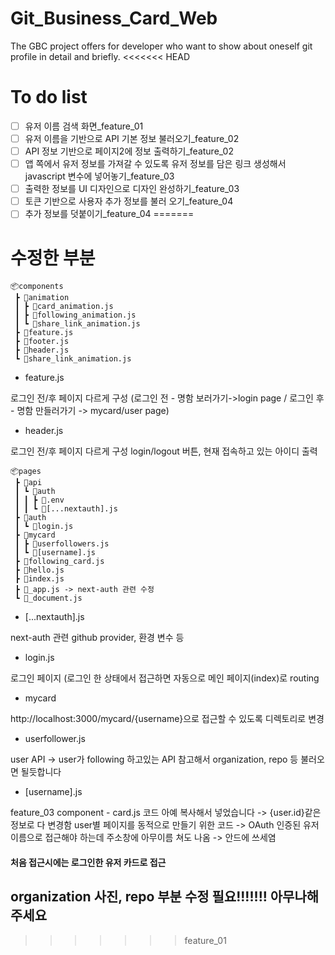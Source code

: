 # Git_Business_Card_Web
The GBC project offers for developer who want to show about oneself git profile in detail and briefly.
<<<<<<< HEAD
# To do list
- [ ] 유저 이름 검색 화면_feature_01
- [ ] 유저 이름을 기반으로 API 기본 정보 불러오기_feature_02
- [ ] API 정보 기반으로 페이지2에 정보 출력하기_feature_02
- [ ] 앱 쪽에서 유저 정보를 가져갈 수 있도록 유저 정보를 담은 링크 생성해서 javascript 변수에 넣어놓기_feature_03
- [ ] 출력한 정보를 UI 디자인으로 디자인 완성하기_feature_03
- [ ] 토큰 기반으로 사용자 추가 정보를 불러 오기_feature_04
- [ ] 추가 정보를 덧붙이기_feature_04
=======

# 수정한 부분
```
📦components
 ┣ 📂animation
 ┃ ┣ 📜card_animation.js
 ┃ ┣ 📜following_animation.js
 ┃ ┗ 📜share_link_animation.js
 ┣ 📜feature.js 
 ┣ 📜footer.js
 ┣ 📜header.js
 ┗ 📜share_link_animation.js
```
- feature.js

로그인 전/후 페이지 다르게 구성 (로그인 전 - 명함 보러가기->login page / 로그인 후 - 명함 만들러가기 -> mycard/user page)

- header.js

로그인 전/후 페이지 다르게 구성 login/logout 버튼, 현재 접속하고 있는 아이디 출력

```
📦pages
 ┣ 📂api
 ┃ ┗ 📂auth
 ┃ ┃ ┣ 📜.env
 ┃ ┃ ┗ 📜[...nextauth].js 
 ┣ 📂auth
 ┃ ┗ 📜login.js
 ┣ 📂mycard
 ┃ ┣ 📜userfollowers.js
 ┃ ┗ 📜[username].js
 ┣ 📜following_card.js
 ┣ 📜hello.js
 ┣ 📜index.js
 ┣ 📜_app.js -> next-auth 관련 수정
 ┗ 📜_document.js
 ```
- [...nextauth].js

next-auth 관련 github provider, 환경 변수 등

- login.js

로그인 페이지 (로그인 한 상태에서 접근하면 자동으로 메인 페이지(index)로 routing

- mycard

 http://localhost:3000/mycard/{username}으로 접근할 수 있도록 디렉토리로 변경
 
 - userfollower.js

user API -> user가 following 하고있는 API 
참고해서 organization, repo 등 불러오면 될듯합니다

- [username].js

 feature_03 component - card.js 코드 아예 복사해서 넣었습니다 -> {user.id}같은 정보로 다 변경함
 user별 페이지를 동적으로 만들기 위한 코드
 -> OAuth 인증된 유저이름으로 접근해야 하는데 주소창에 아무이름 쳐도 나옴 -> 안드에 쓰세염
#### 처음 접근시에는 로그인한 유저 카드로 접근
## organization 사진, repo 부분 수정 필요!!!!!!! 아무나해주세요
>>>>>>> feature_01
